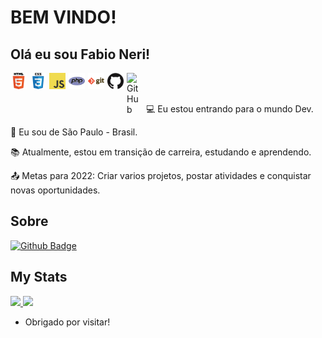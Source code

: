 # BEM VINDO!

 

## Olá eu sou Fabio Neri!
<img style="margin-right: 5px" align="left" alt="HTML5" width="26px" src="https://raw.githubusercontent.com/github/explore/80688e429a7d4ef2fca1e82350fe8e3517d3494d/topics/html/html.png" />
<img style="margin-right: 5px" align="left" alt="CSS3" width="26px" src="https://raw.githubusercontent.com/github/explore/80688e429a7d4ef2fca1e82350fe8e3517d3494d/topics/css/css.png" />
<img style="margin-right: 5px" align="left" alt="JavaScript" width="26px" src="https://raw.githubusercontent.com/github/explore/80688e429a7d4ef2fca1e82350fe8e3517d3494d/topics/javascript/javascript.png" />
<img style="margin-right: 5px" align="left" alt="PHP" width="26px" src="https://raw.githubusercontent.com/github/explore/ccc16358ac4530c6a69b1b80c7223cd2744dea83/topics/php/php.png" />
<img style="margin-right: 5px" align="left" alt="Git" width="26px" src="https://raw.githubusercontent.com/github/explore/80688e429a7d4ef2fca1e82350fe8e3517d3494d/topics/git/git.png" />
<img style="margin-right: 5px" align="left" alt="GitHub" width="26px" src="https://raw.githubusercontent.com/github/explore/78df643247d429f6cc873026c0622819ad797942/topics/github/github.png" />
<img style="margin-right: 5px" align="left" alt="GitHub" width="26px" src="https://raw.githubusercontent.com/github/explore/78df643247d429f6cc873026c0622819ad797942/topics/github/check.png" />

<br/> <br/>

:computer: Eu estou entrando para o mundo Dev. 

:house_with_garden: Eu sou de São Paulo - Brasil.

:books: Atualmente, estou em transição de carreira, estudando e aprendendo. 

:outbox_tray: Metas para 2022: Criar varios projetos, postar atividades e conquistar novas oportunidades.

 

## Sobre

[![Github Badge](https://img.shields.io/badge/-Github-000?style=flat-square&logo=Github&logoColor=white&link=LINK_GIT)](LINK_GIT)

## My Stats
<p>
<a href="https://github.com/webdfabinho">
  <img height="180em" src="https://github-readme-stats.vercel.app/api?username=webdfabinho&show_icons=true&theme=radical" />
  <img height="180em" src="https://github-readme-stats-eight-theta.vercel.app/api/top-langs/?username=webdfabinho&theme=radical&layout=compact&exclude_lang=java+r" />
</a>
</p>

- Obrigado por visitar!
